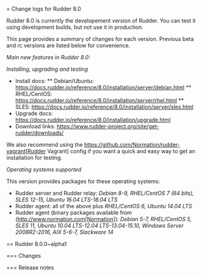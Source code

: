
= Change logs for Rudder 8.0

Rudder 8.0 is currently the developement version of Rudder.
You can test it using development builds, but not use it in production.

This page provides a summary of changes for each version. Previous beta
and rc versions are listed below for convenience.


*Main new features in Rudder 8.0:*

*Installing, upgrading and testing*

* Install docs:
** Debian/Ubuntu: https://docs.rudder.io/reference/8.0/installation/server/debian.html
** RHEL/CentOS: https://docs.rudder.io/reference/8.0/installation/server/rhel.html
** SLES: https://docs.rudder.io/reference/8.0/installation/server/sles.html
* Upgrade docs: https://docs.rudder.io/reference/8.0/installation/upgrade.html
* Download links: https://www.rudder-project.org/site/get-rudder/downloads/

We also recommend using the https://github.com/Normation/rudder-vagrant[Rudder
Vagrant] config if you want
a quick and easy way to get an installation for testing.

*Operating systems supported*

This version provides packages for these operating systems:

* Rudder server and Rudder relay: *Debian 8-9, RHEL/CentOS 7 (64 bits),
SLES 12-15, Ubuntu 16.04 LTS-18.04 LTS*
* Rudder agent: all of the above plus *RHEL/CentOS 6, Ubuntu 14.04 LTS*
* Rudder agent (binary packages available from
(http://www.normation.com[Normation]): *Debian 5-7, RHEL/CentOS 5,
SLES 11, Ubuntu 10.04 LTS-12.04 LTS-13.04-15.10, Windows Server 2008R2-2016, AIX
5-6-7, Slackware 14*

== Rudder 8.0.0~alpha1

=== Changes

=== Release notes

